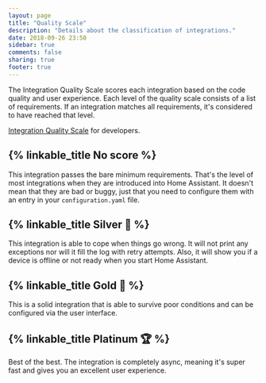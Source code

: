 ```yaml
---
layout: page
title: "Quality Scale"
description: "Details about the classification of integrations."
date: 2018-09-26 23:50
sidebar: true
comments: false
sharing: true
footer: true
---
```


The Integration Quality Scale scores each integration based on the code quality and user experience. Each level of the quality scale consists of a list of requirements. If an integration matches all requirements, it's considered to have reached that level.

[Integration Quality Scale](https://developers.home-assistant.io/docs/en/integration_quality_scale_index.html) for developers.

## {% linkable_title No score %}

This integration passes the bare minimum requirements. That's the level of most integrations when they are introduced into Home Assistant. It doesn't mean that they are bad or buggy, just that you need to configure them with an entry in your `configuration.yaml` file.

## {% linkable_title Silver 🥈 %}

This integration is able to cope when things go wrong. It will not print any exceptions nor will it fill the log with retry attempts. Also, it will show you if a device is offline or not ready when you start Home Assistant.

## {% linkable_title Gold 🥇 %}

This is a solid integration that is able to survive poor conditions and can be configured via the user interface.

## {% linkable_title Platinum 🏆 %}

Best of the best. The integration is completely async, meaning it's super fast and gives you an excellent user experience.

